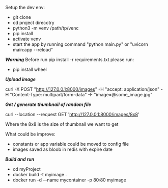 Setup the dev env:
- git clone
- cd project direcotry
- python3 -m venv /path/tp/venc
- pip install
- activate venv
- start the app by running command "python main.py" or "uvicorn main:app --reload"


***Warning***
Before run pip install -r requirements.txt please run:

- pip install wheel


***Upload image***

curl -X POST "http://127.0.0.1:8000/images" -H  "accept: application/json" -H  "Content-Type: multipart/form-data" -F "image=@some_image.jpg"

***Get / generate thumbnail of random file***

curl --location --request GET 'http://127.0.0.1:8000/images/8x8'

Where the 8x8 is the size of thumbnail we want to get


What could be improve:
 - constants or app variable could be moved to config file
 - images saved as bloob in redis with expire date

***Build and run***

- cd myProject
- docker build -t myimage .
- docker run -d --name mycontainer -p 80:80 myimage
